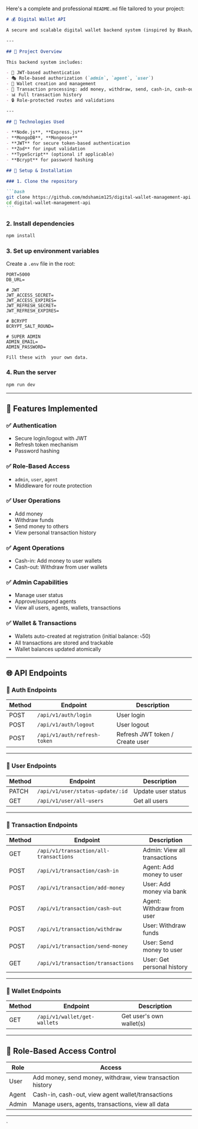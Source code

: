 Here's a complete and professional `README.md` file tailored to your project:

````md
# 💰 Digital Wallet API

A secure and scalable digital wallet backend system (inspired by Bkash/Nagad) built with **Node.js**, **Express.js**, and **MongoDB**. This API enables users, agents, and admins to interact with a digital wallet system to perform core financial operations such as adding money, withdrawing, sending funds, and managing users and wallets.

---

## 🎯 Project Overview

This backend system includes:

- 🔐 JWT-based authentication
- 🎭 Role-based authorization (`admin`, `agent`, `user`)
- 💼 Wallet creation and management
- 🔁 Transaction processing: add money, withdraw, send, cash-in, cash-out
- 📊 Full transaction history
- 🔒 Role-protected routes and validations

---

## 🚀 Technologies Used

- **Node.js**, **Express.js**
- **MongoDB**, **Mongoose**
- **JWT** for secure token-based authentication
- **Zod** for input validation
- **TypeScript** (optional if applicable)
- **Bcrypt** for password hashing

## 🔧 Setup & Installation

### 1. Clone the repository

```bash
git clone https://github.com/mdshamim125/digital-wallet-management-api.git
cd digital-wallet-management-api
```
````

### 2. Install dependencies

```bash
npm install
```

### 3. Set up environment variables

Create a `.env` file in the root:

```env
PORT=5000
DB_URL=

# JWT
JWT_ACCESS_SECRET=
JWT_ACCESS_EXPIRES=
JWT_REFRESH_SECRET=
JWT_REFRESH_EXPIRES=

# BCRYPT
BCRYPT_SALT_ROUND=

# SUPER ADMIN
ADMIN_EMAIL=
ADMIN_PASSWORD=

Fill these with  your own data.
```

### 4. Run the server

```bash
npm run dev
```

---

## 📌 Features Implemented

### ✅ Authentication

- Secure login/logout with JWT
- Refresh token mechanism
- Password hashing

### ✅ Role-Based Access

- `admin`, `user`, `agent`
- Middleware for route protection

### ✅ User Operations

- Add money
- Withdraw funds
- Send money to others
- View personal transaction history

### ✅ Agent Operations

- Cash-in: Add money to user wallets
- Cash-out: Withdraw from user wallets

### ✅ Admin Capabilities

- Manage user status
- Approve/suspend agents
- View all users, agents, wallets, transactions

### ✅ Wallet & Transactions

- Wallets auto-created at registration (initial balance: ৳50)
- All transactions are stored and trackable
- Wallet balances updated atomically

---

## 🌐 API Endpoints

### 🔐 Auth Endpoints

| Method | Endpoint                     | Description                     |
| ------ | ---------------------------- | ------------------------------- |
| POST   | `/api/v1/auth/login`         | User login                      |
| POST   | `/api/v1/auth/logout`        | User logout                     |
| POST   | `/api/v1/auth/refresh-token` | Refresh JWT token / Create user |

---

### 👤 User Endpoints

| Method | Endpoint                         | Description        |
| ------ | -------------------------------- | ------------------ |
| PATCH  | `/api/v1/user/status-update/:id` | Update user status |
| GET    | `/api/v1/user/all-users`         | Get all users      |

---

### 💸 Transaction Endpoints

| Method | Endpoint                               | Description                  |
| ------ | -------------------------------------- | ---------------------------- |
| GET    | `/api/v1/transaction/all-transactions` | Admin: View all transactions |
| POST   | `/api/v1/transaction/cash-in`          | Agent: Add money to user     |
| POST   | `/api/v1/transaction/add-money`        | User: Add money via bank     |
| POST   | `/api/v1/transaction/cash-out`         | Agent: Withdraw from user    |
| POST   | `/api/v1/transaction/withdraw`         | User: Withdraw funds         |
| POST   | `/api/v1/transaction/send-money`       | User: Send money to user     |
| GET    | `/api/v1/transaction/transactions`     | User: Get personal history   |

---

### 💼 Wallet Endpoints

| Method | Endpoint                     | Description              |
| ------ | ---------------------------- | ------------------------ |
| GET    | `/api/v1/wallet/get-wallets` | Get user's own wallet(s) |

---

## 🔐 Role-Based Access Control

| Role  | Access                                                    |
| ----- | --------------------------------------------------------- |
| User  | Add money, send money, withdraw, view transaction history |
| Agent | Cash-in, cash-out, view agent wallet/transactions         |
| Admin | Manage users, agents, transactions, view all data         |

---

`
